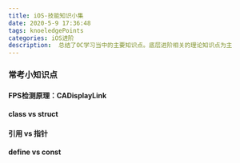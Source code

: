 ```yaml
---
title: iOS-技能知识小集
date: 2020-5-9 17:36:48
tags: knoeledgePoints
categories: iOS进阶
description:  总结了OC学习当中的主要知识点。底层进阶相关的理论知识点为主
---
```


### 常考小知识点
#### FPS检测原理：CADisplayLink
#### class vs struct
#### 引用 vs 指针
#### define vs const